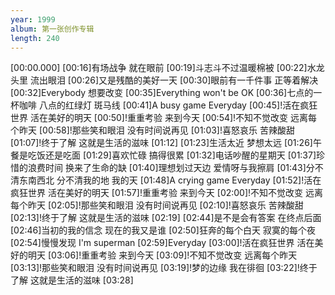 ```yaml
---
year: 1999
album: 第一张创作专辑
length: 240
---
```

[00:00.000]
[00:16]有场战争 就在眼前
[00:19]斗志斗不过温暖棉被
[00:22]水龙头里 流出眼泪
[00:26]又是残酷的美好一天
[00:30]眼前有一千件事 正等着解决
[00:32]Everybody 想要改变
[00:35]Everything won't be OK
[00:36]七点的一杯咖啡 八点的红绿灯 斑马线
[00:41]A busy game Everyday
[00:45]!活在疯狂世界 活在美好的明天
[00:50]!重重考验 来到今天
[00:54]!不知不觉改变 远离每个昨天
[00:58]!那些笑和眼泪 没有时间说再见
[01:03]!喜怒哀乐 苦辣酸甜
[01:07]!终于了解 这就是生活的滋味
[01:12]
[01:23]生活太近 梦想太远
[01:26]午餐是吃饭还是吃面
[01:29]喜欢忙碌 搞得很累
[01:32]电话吵醒的星期天
[01:37]珍惜的浪费时间 换来了生命的缺
[01:40]理想划过天边 爱情呀与我擦肩
[01:43]分不清东南西北 分不清我的地 我的天
[01:48]A crying game Everyday
[01:52]!活在疯狂世界 活在美好的明天
[01:57]!重重考验 来到今天
[02:00]!不知不觉改变 远离每个昨天
[02:05]!那些笑和眼泪 没有时间说再见
[02:10]!喜怒哀乐 苦辣酸甜
[02:13]!终于了解 这就是生活的滋味
[02:19]
[02:44]是不是会有答案 在终点后面
[02:46]当初的我的信念 现在的我又是谁
[02:50]狂奔的每个白天 寂寞的每个夜
[02:54]慢慢发现 I'm superman
[02:59]Everyday
[03:00]!活在疯狂世界 活在美好的明天
[03:06]!重重考验 来到今天
[03:09]!不知不觉改变 远离每个昨天
[03:13]!那些笑和眼泪 没有时间说再见
[03:19]!梦的边缘 我在徘徊
[03:22]!终于了解 这就是生活的滋味
[03:28]